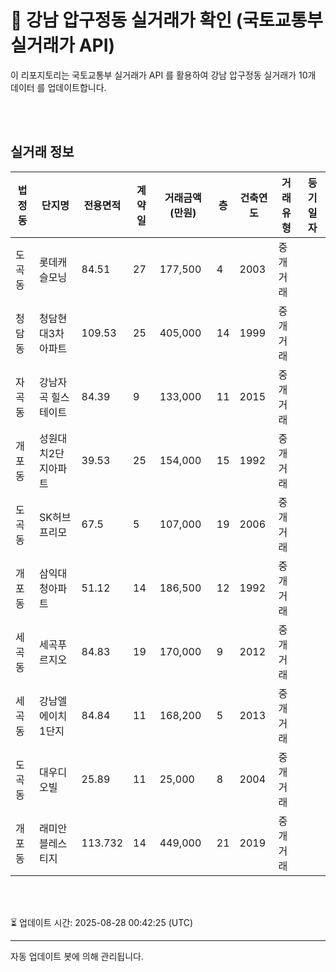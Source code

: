 
# 🚩 강남 압구정동 실거래가 확인 (국토교통부 실거래가 API)

이 리포지토리는 국토교통부 실거래가 API 를 활용하여 강남 압구정동 실거래가 10개 데이터 를 업데이트합니다.

<br>
<br>

## 실거래 정보
| 법정동 | 단지명 | 전용면적 | 계약일 | 거래금액(만원) | 층 | 건축연도 | 거래유형 | 등기일자 |
| --- | --- | --- | --- | --- | --- | --- | --- | --- |
| 도곡동 | 롯데캐슬모닝 | 84.51 | 27 | 177,500 | 4 | 2003 | 중개거래 |  |
| 청담동 | 청담현대3차아파트 | 109.53 | 25 | 405,000 | 14 | 1999 | 중개거래 |  |
| 자곡동 | 강남자곡 힐스테이트 | 84.39 | 9 | 133,000 | 11 | 2015 | 중개거래 |  |
| 개포동 | 성원대치2단지아파트 | 39.53 | 25 | 154,000 | 15 | 1992 | 중개거래 |  |
| 도곡동 | SK허브프리모 | 67.5 | 5 | 107,000 | 19 | 2006 | 중개거래 |  |
| 개포동 | 삼익대청아파트 | 51.12 | 14 | 186,500 | 12 | 1992 | 중개거래 |  |
| 세곡동 | 세곡푸르지오 | 84.83 | 19 | 170,000 | 9 | 2012 | 중개거래 |  |
| 세곡동 | 강남엘에이치1단지 | 84.84 | 11 | 168,200 | 5 | 2013 | 중개거래 |  |
| 도곡동 | 대우디오빌 | 25.89 | 11 | 25,000 | 8 | 2004 | 중개거래 |  |
| 개포동 | 래미안블레스티지 | 113.732 | 14 | 449,000 | 21 | 2019 | 중개거래 |  |

<br>
<br>

⏳ 업데이트 시간: 2025-08-28 00:42:25 (UTC)

---
자동 업데이트 봇에 의해 관리됩니다.
    